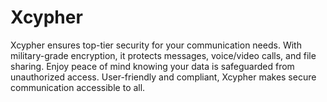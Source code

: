 # Xcypher
Xcypher ensures top-tier security for your communication needs. With military-grade encryption, it protects messages, voice/video calls, and file sharing. Enjoy peace of mind knowing your data is safeguarded from unauthorized access. User-friendly and compliant, Xcypher makes secure communication accessible to all.
